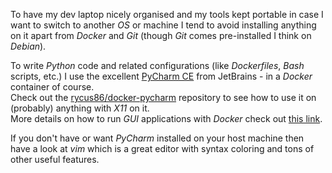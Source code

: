 To have my dev laptop nicely organised and my tools kept portable in case I want to
switch to another *OS* or machine I tend to avoid installing anything on it 
apart from *Docker* and *Git* (though *Git* comes pre-installed I think on *Debian*).

To write *Python* code and related configurations (like *Dockerfiles*, *Bash* scripts, etc.)
I use the excellent [PyCharm CE](https://www.jetbrains.com/pycharm) from JetBrains - 
in a *Docker* container of course.  
Check out the [rycus86/docker-pycharm](https://github.com/rycus86/docker-pycharm) 
repository to see how to use it on (probably) anything with *X11* on it.  
More details on how to run *GUI* applications with *Docker* check out 
[this link](https://blog.jessfraz.com/post/docker-containers-on-the-desktop/).

If you don't have or want *PyCharm* installed on your host machine then
have a look at *vim* which is a great editor with syntax coloring and 
tons of other useful features.
